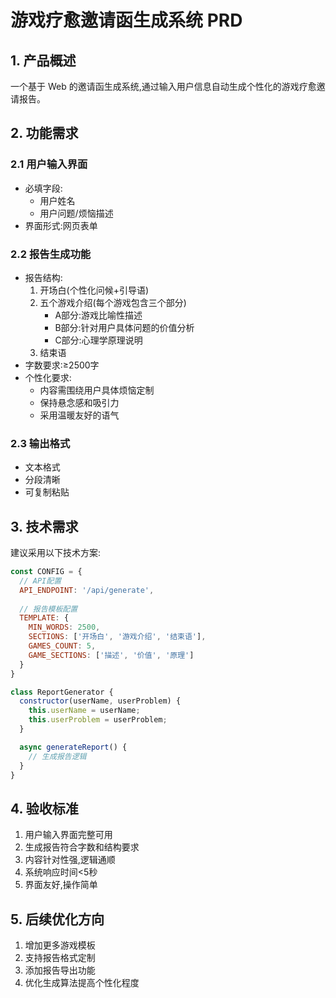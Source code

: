 
# 游戏疗愈邀请函生成系统 PRD

## 1. 产品概述

一个基于 Web 的邀请函生成系统,通过输入用户信息自动生成个性化的游戏疗愈邀请报告。

## 2. 功能需求

### 2.1 用户输入界面
- 必填字段:
  - 用户姓名
  - 用户问题/烦恼描述
- 界面形式:网页表单

### 2.2 报告生成功能
- 报告结构:
  1. 开场白(个性化问候+引导语)
  2. 五个游戏介绍(每个游戏包含三个部分)
     - A部分:游戏比喻性描述
     - B部分:针对用户具体问题的价值分析
     - C部分:心理学原理说明
  3. 结束语
- 字数要求:≥2500字
- 个性化要求:
  - 内容需围绕用户具体烦恼定制
  - 保持悬念感和吸引力
  - 采用温暖友好的语气

### 2.3 输出格式
- 文本格式
- 分段清晰
- 可复制粘贴

## 3. 技术需求

建议采用以下技术方案:

```javascript:src/config.js
const CONFIG = {
  // API配置
  API_ENDPOINT: '/api/generate',
  
  // 报告模板配置
  TEMPLATE: {
    MIN_WORDS: 2500,
    SECTIONS: ['开场白', '游戏介绍', '结束语'],
    GAMES_COUNT: 5,
    GAME_SECTIONS: ['描述', '价值', '原理']
  }
}
```

```javascript:src/generator.js
class ReportGenerator {
  constructor(userName, userProblem) {
    this.userName = userName;
    this.userProblem = userProblem;
  }

  async generateReport() {
    // 生成报告逻辑
  }
}
```

## 4. 验收标准

1. 用户输入界面完整可用
2. 生成报告符合字数和结构要求
3. 内容针对性强,逻辑通顺
4. 系统响应时间<5秒
5. 界面友好,操作简单

## 5. 后续优化方向

1. 增加更多游戏模板
2. 支持报告格式定制
3. 添加报告导出功能
4. 优化生成算法提高个性化程度
